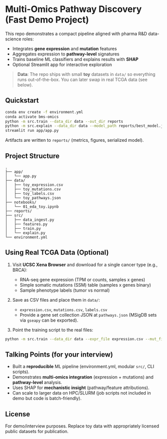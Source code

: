 # Multi-Omics Pathway Discovery (Fast Demo Project)

This repo demonstrates a compact pipeline aligned with pharma R&D data-science roles:
- Integrates **gene expression** and **mutation** features
- Aggregates expression to **pathway-level** signatures
- Trains baseline ML classifiers and explains results with **SHAP**
- Optional Streamlit app for interactive exploration

> **Data**: The repo ships with small **toy** datasets in `data/` so everything runs out-of-the-box.
> You can later swap in real TCGA data (see below).

## Quickstart

```bash
conda env create -f environment.yml
conda activate bms-omics
python -m src.train --data_dir data --out_dir reports
python -m src.explain --data_dir data --model_path reports/best_model.joblib --out_dir reports
streamlit run app/app.py
```

Artifacts are written to `reports/` (metrics, figures, serialized model).

## Project Structure

```
.
├── app/
│   └── app.py
├── data/
│   ├── toy_expression.csv
│   ├── toy_mutations.csv
│   ├── toy_labels.csv
│   └── toy_pathways.json
├── notebooks/
│   └── 01_eda_toy.ipynb
├── reports/
├── src/
│   ├── data_ingest.py
│   ├── features.py
│   ├── train.py
│   └── explain.py
└── environment.yml
```

## Using Real TCGA Data (Optional)

1. Visit **UCSC Xena Browser** and download for a single cancer type (e.g., BRCA):
   - RNA-seq gene expression (TPM or counts, samples x genes)
   - Simple somatic mutations (SSM) table (samples x genes binary)
   - Sample phenotype labels (tumor vs normal)

2. Save as CSV files and place them in `data/`:
   - `expression.csv`, `mutations.csv`, `labels.csv`
   - Provide a gene set collection JSON at `pathways.json` (MSigDB sets via `gseapy` can be exported).

3. Point the training script to the real files:
```bash
python -m src.train --data_dir data --expr_file expression.csv --mut_file mutations.csv   --labels_file labels.csv --pathways_file pathways.json --out_dir reports
```

## Talking Points (for your interview)

- Built a **reproducible** ML pipeline (environment.yml, modular `src/`, CLI scripts).
- Demonstrates **multi-omics integration** (expression + mutations) and **pathway-level** analysis.
- Uses SHAP for **mechanistic insight** (pathway/feature attributions).
- Can scale to larger data on HPC/SLURM (job scripts not included in demo but code is batch-friendly).

## License

For demo/interview purposes. Replace toy data with appropriately licensed public datasets for publication.
